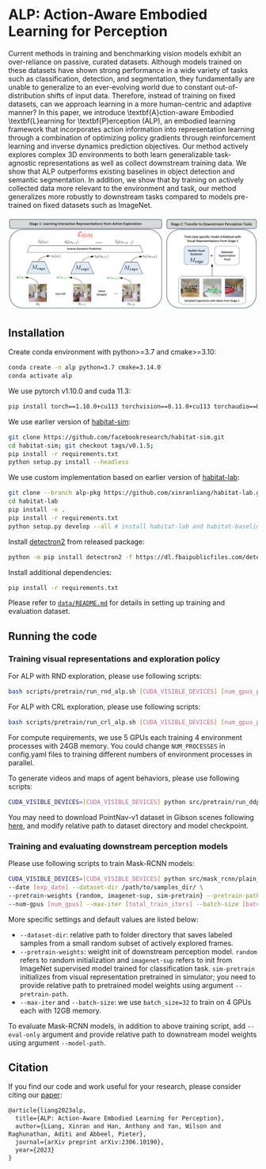 # ALP: Action-Aware Embodied Learning for Perception

Current methods in training and benchmarking vision models exhibit an over-reliance on passive, curated datasets. Although models trained on these datasets have shown strong performance in a wide variety of tasks such as classification, detection, and segmentation, they fundamentally are unable to generalize to an ever-evolving world due to constant out-of-distribution shifts of input data. Therefore, instead of training on fixed datasets, can we approach learning in a more human-centric and adaptive manner? In this paper, we introduce \textbf{A}ction-aware Embodied \textbf{L}earning for \textbf{P}erception (ALP), an embodied learning framework that incorporates action information into representation learning through a combination of optimizing policy gradients through reinforcement learning and inverse dynamics prediction objectives. Our method actively explores complex 3D environments to both learn generalizable task-agnostic representations as well as collect downstream training data. We show that ALP outperforms existing baselines in object detection and semantic segmentation. In addition, we show that by training on actively collected data more relevant to the environment and task, our method generalizes more robustly to downstream tasks compared to models pre-trained on fixed datasets such as ImageNet.

![method](./docs/Figure-Method.png)

## Installation

Create conda environment with python>=3.7 and cmake>=3.10:
```bash
conda create -n alp python=3.7 cmake=3.14.0
conda activate alp
```

We use pytorch v1.10.0 and cuda 11.3:
```bash
pip install torch==1.10.0+cu113 torchvision==0.11.0+cu113 torchaudio==0.10.0+cu113 -f https://download.pytorch.org/whl/cu113/torch_stable.html
```

We use earlier version of [habitat-sim](https://github.com/facebookresearch/habitat-sim):
```bash
git clone https://github.com/facebookresearch/habitat-sim.git
cd habitat-sim; git checkout tags/v0.1.5; 
pip install -r requirements.txt 
python setup.py install --headless
```

We use custom implementation based on earlier version of [habitat-lab](https://github.com/facebookresearch/habitat-lab):
```bash
git clone --branch alp-pkg https://github.com/xinranliang/habitat-lab.git
cd habitat-lab
pip install -e .
pip install -r requirements.txt
python setup.py develop --all # install habitat-lab and habitat-baselines
```

Install [detectron2](https://github.com/facebookresearch/detectron2) from released package:
```bash
python -m pip install detectron2 -f https://dl.fbaipublicfiles.com/detectron2/wheels/cu113/torch1.10/index.html
```

Install additional dependencies:
```bash
pip install -r requirements.txt
```

Please refer to [`data/README.md`](./data/README.md) for details in setting up training and evaluation dataset.


## Running the code

### Training visual representations and exploration policy

For ALP with RND exploration, please use following scripts:
```bash
bash scripts/pretrain/run_rnd_alp.sh [CUDA_VISIBLE_DEVICES] [num_gpus_per_node]
```

For ALP with CRL exploration, please use following scripts:
```bash
bash scripts/pretrain/run_crl_alp.sh [CUDA_VISIBLE_DEVICES] [num_gpus_per_node]
```

For compute requirements, we use 5 GPUs each training 4 environment processes with 24GB memory. You could change `NUM_PROCESSES` in config.yaml files to training different numbers of environment processes in parallel.

To generate videos and maps of agent behaviors, please use following scripts:
```bash
CUDA_VISIBLE_DEVICES=[CUDA_VISIBLE_DEVICES] python src/pretrain/run_ddppo.py --exp-config configs/visualize/[AGENT].yaml --run-type eval
```
You may need to download PointNav-v1 dataset in Gibson scenes following [here](https://github.com/xinranliang/habitat-lab/tree/alp-pkg#data), and modify relative path to dataset directory and model checkpoint.

### Training and evaluating downstream perception models

Please use following scripts to train Mask-RCNN models:

```bash
CUDA_VISIBLE_DEVICES=[CUDA_VISIBLE_DEVICES] python src/mask_rcnn/plain_train_net.py \
--date [exp_date] --dataset-dir /path/to/samples_dir/ \
--pretrain-weights {random, imagenet-sup, sim-pretrain} --pretrain-path /path/to/simulator_trained_repr/ \
--num-gpus [num_gpus] --max-iter [total_train_iters] --batch-size [batch_size]
```

More specific settings and default values are listed below:
- `--dataset-dir`: relative path to folder directory that saves labeled samples from a small random subset of actively explored frames.
- `--pretrain-weights`: weight init of downstream perception model. `random` refers to random initialization and `imagenet-sup` refers to init from ImageNet supervised model trained for classification task. `sim-pretrain` initializes from visual representation pretrained in simulator; you need to provide relative path to pretrained model weights using argument `--pretrain-path`.
- `--max-iter` and `--batch-size`: we use `batch_size=32` to train on 4 GPUs each with 12GB memory.

To evaluate Mask-RCNN models, in addition to above training script, add `--eval-only` argument and provide relative path to downstream model weights using argument `--model-path`.


## Citation

If you find our code and work useful for your research, please consider citing our [paper](https://arxiv.org/abs/2306.10190):

```
@article{liang2023alp,
  title={ALP: Action-Aware Embodied Learning for Perception},
  author={Liang, Xinran and Han, Anthony and Yan, Wilson and Raghunathan, Aditi and Abbeel, Pieter},
  journal={arXiv preprint arXiv:2306.10190},
  year={2023}
}
```